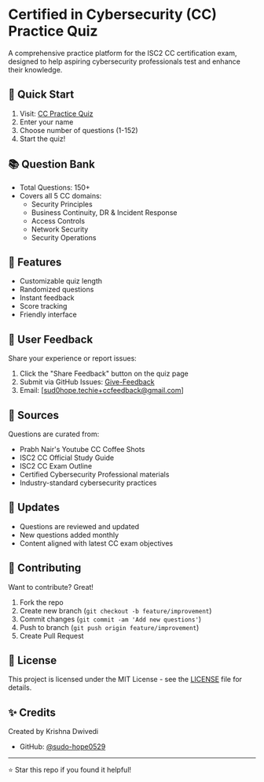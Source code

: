 # Certified in Cybersecurity (CC) Practice Quiz

A comprehensive practice platform for the ISC2 CC certification exam, designed to help aspiring cybersecurity professionals test and enhance their knowledge.

## 🚀 Quick Start
1. Visit: [CC Practice Quiz](https://sudo-hope0529.github.io/cc-practice-quiz/)
2. Enter your name
3. Choose number of questions (1-152)
4. Start the quiz!

## 📚 Question Bank
- Total Questions: 150+
- Covers all 5 CC domains:
  - Security Principles
  - Business Continuity, DR & Incident Response
  - Access Controls
  - Network Security
  - Security Operations

## 🎯 Features
- Customizable quiz length
- Randomized questions
- Instant feedback
- Score tracking
- Friendly interface

## 💬 User Feedback
Share your experience or report issues:
1. Click the "Share Feedback" button on the quiz page
2. Submit via GitHub Issues: [Give-Feedback](https://github.com/sudo-hope0529/cc-practice-quiz/issues/new?title=Feedback+@cc_practice_quiz&body=@sudo-hope0529[Krishna+Dwivedi]%0A)
3. Email: [sud0hope.techie+ccfeedback@gmail.com]

## 📖 Sources
Questions are curated from:
- Prabh Nair's Youtube CC Coffee Shots
- ISC2 CC Official Study Guide
- ISC2 CC Exam Outline
- Certified Cybersecurity Professional materials
- Industry-standard cybersecurity practices

## 🔄 Updates
- Questions are reviewed and updated
- New questions added monthly
- Content aligned with latest CC exam objectives

## 🤝 Contributing
Want to contribute? Great!
1. Fork the repo
2. Create new branch (`git checkout -b feature/improvement`)
3. Commit changes (`git commit -am 'Add new questions'`)
4. Push to branch (`git push origin feature/improvement`)
5. Create Pull Request

## 📝 License
This project is licensed under the MIT License - see the [LICENSE](LICENSE) file for details.

## ✨ Credits
Created by Krishna Dwivedi
- GitHub: [@sudo-hope0529](https://github.com/sudo-hope0529)

<!--
## 📊 Statistics
- Active Users: Growing community
- Questions Attempted: 1000+
- Average Success Rate: 75%
-->
---
⭐ Star this repo if you found it helpful!
